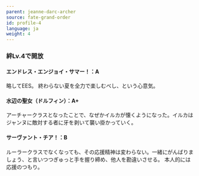 ```yaml
---
parent: jeanne-darc-archer
source: fate-grand-order
id: profile-4
language: ja
weight: 4
---
```


### 絆Lv.4で開放

#### エンドレス・エンジョイ・サマー！：A

略してEES。
終わらない夏を全力で楽しむべし、という心意気。

#### 水辺の聖女（ドルフィン）：A+

アーチャークラスとなったことで、なぜかイルカが懐くようになった。イルカはジャンヌに敵対する者に牙を剥いて襲い掛かっていく。

#### サーヴァント・チア！：B

ルーラークラスでなくなっても、その応援精神は変わらない。一緒にがんばりましょう、と言いつつぎゅっと手を握り締め、他人を勘違いさせる。
本人的には応援のつもり。
